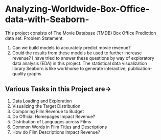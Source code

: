 # Analyzing-Worldwide-Box-Office-data-with-Seaborn-

This project consists of The Movie Database (TMDB) Box Office Prediction data set.
Problem Statement:
1. Can we build models to accurately predict movie revenue?
2. Could the results from these models be used to further increase revenue?
I have tried to answer these questions by way of exploratory data analysis (EDA) in this project. The statistical data visualization library Seaborn is like workhorse to generate interactive, publication-quality graphs.

## Various Tasks in this Project are-> 
1. Data Loading and Exploration
2. Visualizing the Target Distribution
3. Comparing Film Revenue to Budget
4. Do Official Homepages Impact Revenue?
5. Distribution of Languages across Films
6. Common Words in Film Titles and Descriptions
7. How do Film Descriptions Impact Revenue?
